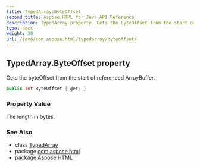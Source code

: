 ```yaml
---
title: TypedArray.ByteOffset
second_title: Aspose.HTML for Java API Reference
description: TypedArray property. Gets the byteOffset from the start of referenced ArrayBuffer
type: docs
weight: 30
url: /java/com.aspose.html/typedarray/byteoffset/
---
```

## TypedArray.ByteOffset property

Gets the byteOffset from the start of referenced ArrayBuffer.

```java
public int ByteOffset { get; }
```

### Property Value

The length in bytes.

### See Also

* class [TypedArray](../)
* package [com.aspose.html](../../../com.aspose.html/)
* package [Aspose.HTML](../../../)
